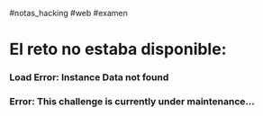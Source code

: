 #notas_hacking #web #examen

# El reto no estaba disponible:

### Load Error: Instance Data not found
### Error: This challenge is currently under maintenance...